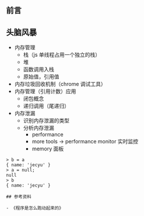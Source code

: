<!--
 * @Description: 
 * @Author: Jecyu
 * @Date: 2020-05-19 19:12:07
 * @LastEditTime: 2020-05-27 14:01:31
 * @LastEditors: Jecyu
--> 
## 前言

## 头脑风暴

- 内存管理
  - 栈（js 单线程占用一个独立的栈）
  - 堆
  - 函数调用入栈
  - 原始值，引用值
- 内存垃圾回收机制（chrome 调试工具）
- 内存管理（引用计数）应用
  - 闭包概念
  - 递归调用（尾递归）
- 内存泄漏
  - 识别内存泄漏的类型
  - 分析内存泄漏
    - performance
    - more tools -> performance monitor 实时监控
    - memory 面板

```
> b = a
{ name: 'jecyu' }
> a = null;
null
> b 
{ name: 'jecyu' }

## 参考资料

- 《程序是怎么跑动起来的》